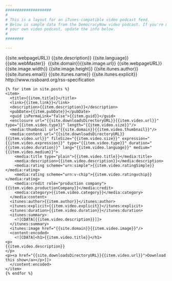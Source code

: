 ```yaml
---
####################
#
# This is a layout for an iTunes-compatible video podcast feed.
# Below is sample data from the DemocracyNow video podcast. If you're making
# your own video podcast, update the info below.
#
########

---
```


<?xml version="1.0" encoding="UTF-8"?>
<rss version="2.0" xmlns:itunes="http://www.itunes.com/dtds/podcast-1.0.dtd" xmlns:media="http://search.yahoo.com/mrss/" xmlns:content="http://purl.org/rss/1.0/modules/content/">
  <channel>
    <title>{{site.title}}</title>
    <atom:link rel="self" href="{{site.domain}}{{site.rssURL}}" title="{{site.title}}" xmlns:atom="http://www.w3.org/2005/Atom"/>
    <link>{{site.webpageURL}}</link>
    <description>{{site.description}}</description>
    <language>{{site.language}}</language>
    <webMaster>{{site.webMaster}}</webMaster>
    <image>
      <url>{{site.domain}}{{site.image.url}}</url>
      <link>{{site.webpageURL}}</link>
      <width>{{site.image.width}}</width>
      <height>{{site.image.height}}</height>
      <title>{{site.title}}</title>
    </image>
    <itunes:author>{{site.itunes.author}}</itunes:author>
    <itunes:category text="{{site.itunes.category}}"/>
    <itunes:category text="{{site.itunes.category2}}">
      <itunes:category text="{{site.itunes.category3}}"/>
    </itunes:category>
    <itunes:owner>
      <itunes:email>{{site.itunes.email}}</itunes:email>
      <itunes:name>{{site.itunes.name}}</itunes:name>
      <!-- Note: this email address is for iTunes use only; other contacts here will be ignored. -->
    </itunes:owner>
    <itunes:explicit>{{site.itunes.explicit}}</itunes:explicit>
    <itunes:image href="{{site.domain}}{{site.image.url}}"/>
    <docs>http://www.rssboard.org/rss-specification</docs>

    {% for item in site.posts %}
    <item>
      <title>{{item.title}}</title>
      <link>{{item.link}}</link>
      <description>{{item.description}}</description>
      <pubDate>{{item.pubDate}}</pubDate>
      <guid isPermaLink="false">{{item.guid}}</guid>
      <enclosure url="{{site.downloadsDirectoryURL}}{{item.video.url}}" type="{{item.video.type}}" length="{{item.video.size}}"/>
      <media:thumbnail url="{{site.domain}}{{item.video.thumbnail}}"/>
      <media:content url="{{site.downloadsDirectoryURL}}{{item.video.url}}" fileSize="{{item.video.size}}" expression="{{item.video.expression}}" type="{{item.video.type}}" duration="{{item.video.duration}}" lang="{{item.video.language}}" medium="{{item.video.medium}}">
        <media:title type="plain">{{item.video.title}}</media:title>
        <media:description>{{item.video.description}}</media:description>
        <media:rating scheme="urn:simple">{{item.video.ratingSimple}}</media:rating>
        <media:rating scheme="urn:v-chip">{{item.video.ratingvchip}}</media:rating>
        <media:credit role="production company">{{item.video.productionCompany}}</media:credit>
        <media:category>{{item.video.category}}</media:category>
      </media:content>
      <itunes:author>{{item.author}}</itunes:author>
      <itunes:explicit>{{item.video.explicit}}</itunes:explicit>
      <itunes:duration>{{item.video.duration}}</itunes:duration>
      <itunes:summary>
        <![CDATA[{{item.video.description}}]]>
      </itunes:summary>
      <itunes:image href="{{site.domain}}{{item.video.image}}"/>
      <content:encoded>
        <![CDATA[<h1>{{item.video.title}}</h1>
    <p>
    {{item.video.description}}
    </p>
    <p><a href="{{site.downloadsDirectoryURL}}{{item.video.url}}">Download this show</a></p>]]>
      </content:encoded>
    </item>
    {% endfor %}


  </channel>
</rss>
